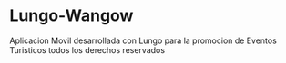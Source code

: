 Lungo-Wangow
============

Aplicacion Movil desarrollada con Lungo para la promocion de Eventos Turisticos todos los derechos reservados
